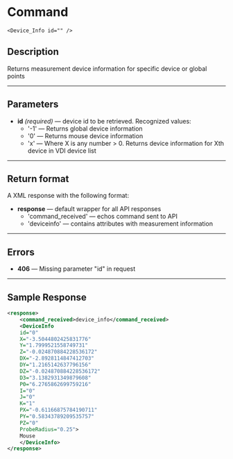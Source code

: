 # Command

    <Device_Info id="" />

## Description

Returns measurement device information for specific device or global points

***

## Parameters
- **id** _(required)_ — device id to be retrieved. Recognized values:
    - '-1' — Returns global device information
    - '0' — Returns mouse device information
	- 'x' — Where X is any number > 0.  Returns device information for Xth device in VDI device list

***

## Return format
A XML response with the following format:

- **response** — default wrapper for all API responses
    - 'command_received' — echos command sent to API
    - 'deviceinfo' — contains attributes with measurement information

***

## Errors
- **406** — Missing parameter "id" in request
 
***

## Sample Response

```xml
<response>
	<command_received>device_info</command_received>
	<DeviceInfo 
	id="0" 
	X="-3.5044802425831776" 
	Y="1.7999521558749731" 
	Z="-0.024870884228536172" 
	DX="-2.8928114847412703" 
	DY="1.2165142637796156" 
	DZ="-0.024870884228536172" 
	D3="3.1382931349879608" 
	P0="6.2765862699759216" 
	I="0" 
	J="0" 
	K="1" 
	PX="-0.61166875784190711" 
	PY="0.58343789209535757" 
	PZ="0" 
	ProbeRadius="0.25">
	Mouse
	</DeviceInfo>
</response>
```
